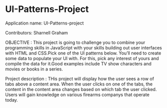 # UI-Patterns-Project

Application name: UI-Patterns-project 

Contributors:  Sharnell Graham 

OBJECTIVE : This project is going to challenge you to combine your programming skills in JavaScript with your skills building out user interfaces with HTML and CSS.Pick one of the UI patterns below. You’ll need to create some data to populate your UI with. For this, pick any interest of yours and compile the data for it.Good examples include TV show characters and movies or books in a series.



Project description : THis project will display  how the  user sees a row of tabs above a content area. When the user clicks on one of the tabs, the content in the content area changes based on which tab the user clicked. Users will gain knowledge on various firearms companys that operate today.